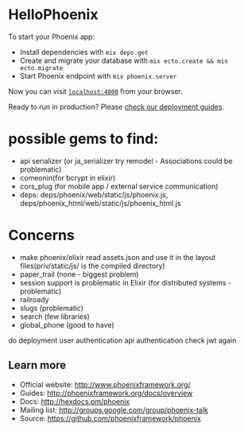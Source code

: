 # HelloPhoenix

To start your Phoenix app:

  * Install dependencies with `mix deps.get`
  * Create and migrate your database with `mix ecto.create && mix ecto.migrate`
  * Start Phoenix endpoint with `mix phoenix.server`

Now you can visit [`localhost:4000`](http://localhost:4000) from your browser.

Ready to run in production? Please [check our deployment guides](http://www.phoenixframework.org/docs/deployment).

# possible gems to find:
- api serializer (or ja_serializer try remodel - Associations could be problematic)
- comeonin(for bcrypt in elixir)
- cors_plug (for mobile app / external service communication)
- deps: deps/phoenix/web/static/js/phoenix.js, deps/phoenix_html/web/static/js/phoenix_html.js

# Concerns
- make phoenix/elixir read assets.json and use it in the layout files(priv/static/js/ is the compiled directory)
- paper_trail (none - biggest problem)
- session support is problematic in Elixir (for distributed systems - problematic)
- railroady
- slugs (problematic)
- search (few libraries)
- global_phone (good to have)

do deployment
user authentication
api authentication
check jwt again

## Learn more

  * Official website: http://www.phoenixframework.org/
  * Guides: http://phoenixframework.org/docs/overview
  * Docs: http://hexdocs.pm/phoenix
  * Mailing list: http://groups.google.com/group/phoenix-talk
  * Source: https://github.com/phoenixframework/phoenix
